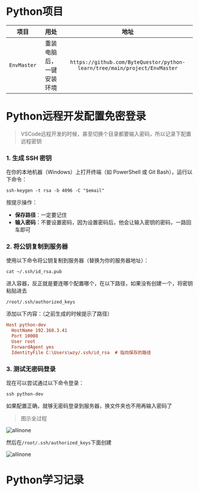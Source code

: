 # Python项目

|    项目     |           用处           |                             地址                             |
| :---------: | :----------------------: | :----------------------------------------------------------: |
| `EnvMaster` | 重装电脑后，一键安装环境 | `https://github.com/ByteQuestor/python-learn/tree/main/project/EnvMaster` |

# Python远程开发配置免密登录

> VSCode远程开发的时候，甚至切换个目录都要输入密码，所以记录下配置远程密钥

### 1. 生成 SSH 密钥

在你的本地机器（Windows）上打开终端（如 PowerShell 或 Git Bash），运行以下命令：

```shell
ssh-keygen -t rsa -b 4096 -C "$email"
```

按提示操作：

- **保存路径**：一定要记住
- **输入密码**：不要设置密码，因为设置密码后，他会让输入密钥的密码，一路回车即可

### 2. 将公钥复制到服务器

使用以下命令将公钥复制到服务器（替换为你的服务器地址）：

```shell
cat ~/.ssh/id_rsa.pub
```

进入容器，反正就是要连哪个配置哪个，在以下路径，如果没有创建一个，将密钥粘贴进去

```shell
/root/.ssh/authorized_keys
```

添加以下内容：（之前生成的时候提示了路径）

```ini
Host python-dev
  HostName 192.168.3.41
  Port 10008
  User root
  ForwardAgent yes
  IdentityFile C:\Users\wzy/.ssh/id_rsa  # 指向保存的路径
```

### 3. 测试无密码登录

现在可以尝试通过以下命令登录：

```shell
ssh python-dev
```

如果配置正确，就够无密码登录到服务器，换文件夹也不用再输入密码了

> 图示全过程

![allinone](E:\User\wzy\github\python-learn\img\noPassword\allinone.png)

然后在`/root/.ssh/authorized_keys`下面创建

![allinone](E:\User\wzy\github\python-learn\img\noPassword\4.png)

# Python学习记录